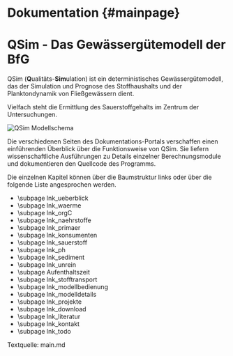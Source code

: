 Dokumentation {#mainpage}
=============

<h1>QSim - Das Gewässergütemodell der BfG</h1>

QSim (<strong>Q</strong>ualitäts-<strong>Sim</strong>ulation)
ist ein deterministisches Gewässergütemodell, das der Simulation und Prognose 
des Stoffhaushalts und der Planktondynamik von Fließgewässern dient.

Vielfach steht die Ermittlung des Sauerstoffgehalts im Zentrum der 
Untersuchungen.

![QSim Modellschema](qsim_prozesse.png "")

Die verschiedenen Seiten des Dokumentations-Portals verschaffen 
einen einführenden Überblick über die Funktionsweise von QSim. 
Sie liefern wissenschaftliche Ausführungen zu Details einzelner Berechnungsmodule 
und dokumentieren den Quellcode des Programms.

Die einzelnen Kapitel können über die Baumstruktur links oder über die 
folgende Liste angesprochen werden.
- \subpage lnk_ueberblick
- \subpage lnk_waerme 
- \subpage lnk_orgC
- \subpage lnk_naehrstoffe
- \subpage lnk_primaer
- \subpage lnk_konsumenten
- \subpage lnk_sauerstoff
- \subpage lnk_ph
- \subpage lnk_sediment <!--Sedimentflux-->
- \subpage lnk_unrein
- \subpage Aufenthaltszeit
- \subpage lnk_stofftransport
- \subpage lnk_modellbedienung
- \subpage lnk_modelldetails
- \subpage lnk_projekte
- \subpage lnk_download
- \subpage lnk_literatur
- \subpage lnk_kontakt
- \subpage lnk_todo

Textquelle: main.md
